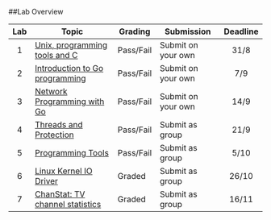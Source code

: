 ##Lab Overview

| Lab | Topic                                                                          | Grading   | Submission         | Deadline | 
|:---:|--------------------------------------------------------------------------------|-----------|--------------------|:--------:|
| 1   | [Unix, programming tools and C](https://github.com/uis-dat320-fall2014/lab1)   | Pass/Fail | Submit on your own | 31/8     |
| 2   | [Introduction to Go programming](https://github.com/uis-dat320-fall2014/lab2)  | Pass/Fail | Submit on your own | 7/9      |
| 3   | [Network Programming with Go](https://github.com/uis-dat320-fall2014/lab3)     | Pass/Fail | Submit on your own | 14/9     |
| 4   | [Threads and Protection](https://github.com/uis-dat320-fall2014/lab4)          | Pass/Fail | Submit as group    | 21/9     |
| 5   | [Programming Tools](https://github.com/uis-dat320-fall2014/lab5)               | Pass/Fail | Submit as group    | 5/10     |
| 6   | [Linux Kernel IO Driver](https://github.com/uis-dat320-fall2014/lab6)          | Graded    | Submit as group    | 26/10    |
| 7   | [ChanStat: TV channel statistics](https://github.com/uis-dat320-fall2014/lab7) | Graded    | Submit as group    | 16/11    |
